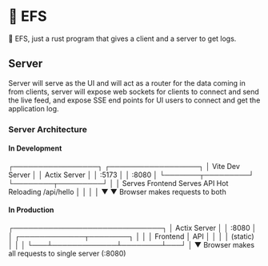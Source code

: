 # 🖕 EFS
🖕 EFS, just a rust program that gives a client and a server to get logs.

## Server
Server will serve as the UI and will act as a router for the data coming in from clients, server will expose web sockets for clients to connect and send the live feed, and expose SSE end points for UI users to connect and get the application log.

### Server Architecture
#### In Development
┌─────────────────┐     ┌──────────────────┐
│ Vite Dev Server │     │   Actix Server   │
│    :5173        │     │      :8080       │
└───────┬─────────┘     └────────┬─────────┘
        │                        │
   Serves Frontend          Serves API
   Hot Reloading            /api/hello
        │                        │
        │                        │
        ▼                        ▼
    Browser makes requests to both

#### In Production
┌──────────────────────────────┐
│        Actix Server          │
│           :8080              │
│   ┌─────────────┬────────┐   │
│   │  Frontend   │  API   │   │
│   │  (static)   │        │   │
└───┴─────────────┴────────┴───┘
            │
            ▼
    Browser makes all requests
    to single server (:8080)
